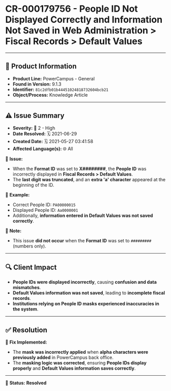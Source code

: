 # CR-000179756 - People ID Not Displayed Correctly and Information Not Saved in Web Administration > Fiscal Records > Default Values

---

## 📌 Product Information
- **Product Line:** PowerCampus - General  
- **Found in Version:** 9.1.3  
- **Identifier:** `81c2dfb01b44451024818732604bcb21`  
- **Object/Process:** Knowledge Article  

---

## ⚠️ Issue Summary
- **Severity:** 🔴 2 - High  
- **Date Resolved:** 🗓️ 2021-06-29  
- **Created Date:** 🗓️ 2021-05-27 03:41:58  
- **Affected Language(s):** 🌐 All  

🔹 **Issue:**  
- When the **Format ID** was set to **X########**, the **People ID** was incorrectly displayed in **Fiscal Records > Default Values**.  
- The **last digit was truncated**, and an **extra 'a' character** appeared at the beginning of the ID.  

📌 **Example:**  
- Correct People ID: `PA00000015`  
- Displayed People ID: `Aa0000001`  
- Additionally, **information entered in Default Values was not saved correctly**.  

📌 **Note:**  
- This issue **did not occur** when the **Format ID** was set to `#########` (numbers only).  

---

## 🔍 Client Impact
- **People IDs were displayed incorrectly**, causing **confusion and data mismatches**.  
- **Default Values information was not saved**, leading to **incomplete fiscal records**.  
- **Institutions relying on People ID masks experienced inaccuracies in the system**.  

---

## ✅ Resolution
🔧 **Fix Implemented:**  
- The **mask was incorrectly applied** when **alpha characters were previously added** in PowerCampus back office.  
- The **masking logic was corrected**, ensuring **People IDs display properly** and **Default Values information saves correctly**.  

---

🚀 **Status:** **Resolved**
